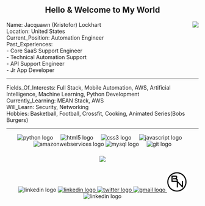 <h2 align="center">Hello & Welcome to My World</h2>

<div >
  <img align="right" src="https://38.media.tumblr.com/c35d10f5f0b3bccbca68c10d04f3f82e/tumblr_nhh4oseIdl1so18vqo1_500.gif"  />
</div>


<p>Name: Jacquawn (Kristofor) Lockhart<br>Location: United States<br>Current_Position: Automation Engineer<br>Past_Experiences: <br>  - Core SaaS Support Engineer<br>  - Technical Automation Support<br>  - API Support Engineer<br> - Jr App Developer<br> <hr>Fields_Of_Interests: Full Stack, Mobile Automation, AWS, Artificial Intelligence, Machine Learning, Python Development<br>Currently_Learning: MEAN Stack, AWS<br>Will_Learn: Security, Networking<br>Hobbies: Basketball, Football, Crossfit, Cooking, Animated Series(Bobs Burgers)</p>

<hr>


<div align="center" height = "300">
  <img src="https://cdn.jsdelivr.net/gh/devicons/devicon/icons/python/python-original.svg" height="40" alt="python logo"  />
  <img width="12" />
  <img src="https://cdn.jsdelivr.net/gh/devicons/devicon/icons/html5/html5-original.svg" height="40" alt="html5 logo"  />
  <img width="12" />
  <img src="https://cdn.jsdelivr.net/gh/devicons/devicon/icons/css3/css3-original.svg" height="40" alt="css3 logo"  />
  <img width="12" />
  <img src="https://cdn.jsdelivr.net/gh/devicons/devicon/icons/javascript/javascript-original.svg" height="40" alt="javascript logo"  />
  <img width="12" />
  <img src="https://lh4.googleusercontent.com/13nzMeEhPoDfAJtkQroK0264slif2WOWSYHBT8ahDOxX8jASpnbAHJdseGUb2y8nQ5HAfQskJOImC1a15U5bv6r7_y5FFHFhhPp2VRBhnavS0wQC3W56l2Djn1eut-FsGr9F9sDtLAtUmGuF8YaaXf2SX8_gF3iKJ-SyMtGufoLHNnbMlDsqXB_BkA" height="40" width="50" alt="amazonwebservices logo"  
  <img width="12" />
  <img src="https://cdn.jsdelivr.net/gh/devicons/devicon/icons/mysql/mysql-original.svg" height="40" alt="mysql logo"  />
  <img width="12" />
  <img src="https://cdn.jsdelivr.net/gh/devicons/devicon/icons/git/git-original.svg" height="40" alt="git logo"  />
</div>

###

<!--<div align="center">
  <img src="https://github-readme-stats.vercel.app/api?username=kristoforL&hide_title=true&hide_rank=true&show_icons=true&include_all_commits=true&count_private=true&disable_animations=false&theme=dracula&locale=en&hide_border=false&order=1" height="150" alt="stats graph"  />
  <img src="https://github-readme-stats.vercel.app/api/top-langs?username=kristoforL&locale=en&hide_title=false&layout=compact&card_width=320&langs_count=5&theme=dracula&hide_border=false&order=2" height="150" alt="languages graph"  />
  <img src="https://github-readme-activity-graph.vercel.app/graph?username=kristoforL&radius=16&theme=dracula&area=true&order=5&line=C4A8FF&bg_color=000000&area_color=C4A8FF" height="300" alt="activity-graph graph"  />
</div> -->

###

<div align="center">
  <img height="400" src="https://qph.cf2.quoracdn.net/main-qimg-a6c2d107621e5de9d0635aef62603468"  />
</div>

###

<div align = "center">
  <img src="https://static-00.iconduck.com/assets.00/left-hand-pointing-right-dark-skin-tone-emoji-1024x645-cv51p1fy.png" width="52" height="40" alt="linkedin logo"  />
  
  <a href="https://www.linkedin.com/in/jklockhart/" target="_blank()">
    <img src="https://raw.githubusercontent.com/maurodesouza/profile-readme-generator/master/src/assets/icons/social/linkedin/default.svg" width="52" height="40" alt="linkedin logo"  />
  </a>
  <a href="https://twitter.com/The_BigNerd" target="_blank()">
    <img src="https://raw.githubusercontent.com/maurodesouza/profile-readme-generator/master/src/assets/icons/social/twitter/default.svg" width="52" height="40" alt="twitter logo"  />
  </a>
  <a href="kristoforlockhart@gmail.com" target="_blank()">
    <img src="https://raw.githubusercontent.com/maurodesouza/profile-readme-generator/master/src/assets/icons/social/gmail/default.svg" width="52" height="40" alt="gmail logo"  />
  </a>
  <a href="https://www.instagram.com/the_big_nerd_llc/" target="_blank()>
    <img src="https://raw.githubusercontent.com/maurodesouza/profile-readme-generator/master/src/assets/icons/social/instagram/default.svg" width="52" height="40" alt="instagram logo"/>
  </a>
 <a href="https://kristoforl.github.io/OnlinePortfolio/projects.html" target="_blank()">
    <img src="BigNerd.png" width="52" height="52" alt="The Big Nerd"  />
  </a>
  
  <img src="https://static-00.iconduck.com/assets.00/right-hand-pointing-left-dark-skin-tone-emoji-1024x645-5mvgoe2l.png" width="52" height="40" alt="linkedin logo"  />
  
</div>

###
